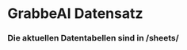 






































































































































































































































































































































































































































# GrabbeAI Datensatz





### Die aktuellen Datentabellen sind in /sheets/


